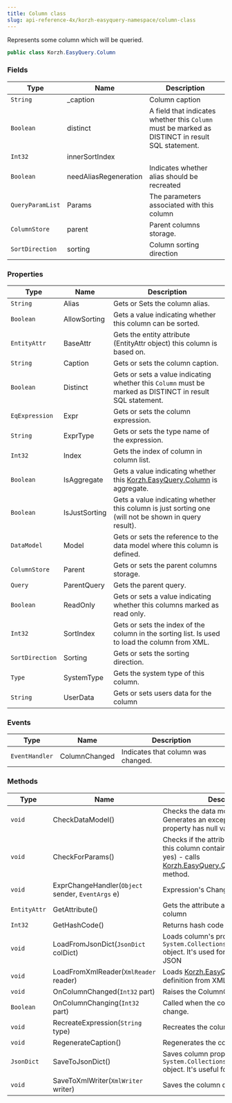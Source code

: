 ```yaml
---
title: Column class
slug: api-reference-4x/korzh-easyquery-namespace/column-class
---
```



Represents some column which will be queried.
```csharp
public class Korzh.EasyQuery.Column

```

### Fields

| Type | Name | Description | 
| --- | --- | --- | 
| `String` | _caption | Column caption | 
| `Boolean` | distinct | A field that indicates whether this `Column` must be marked as DISTINCT in result SQL statement. | 
| `Int32` | innerSortIndex |  | 
| `Boolean` | needAliasRegeneration | Indicates whether alias should be recreated | 
| `QueryParamList` | Params | The parameters associated with this column | 
| `ColumnStore` | parent | Parent columns storage. | 
| `SortDirection` | sorting | Column sorting direction | 


### Properties

| Type | Name | Description | 
| --- | --- | --- | 
| `String` | Alias | Gets or Sets the column alias. | 
| `Boolean` | AllowSorting | Gets a value indicating whether this column can be sorted. | 
| `EntityAttr` | BaseAttr | Gets the entity attribute (EntityAttr object) this column is based on. | 
| `String` | Caption | Gets or sets the column caption. | 
| `Boolean` | Distinct | Gets or sets a value indicating whether this `Column` must be marked as DISTINCT in result SQL statement. | 
| `EqExpression` | Expr | Gets or sets the column expression. | 
| `String` | ExprType | Gets or sets the type name of the expression. | 
| `Int32` | Index | Gets the index of column in column list. | 
| `Boolean` | IsAggregate | Gets a value indicating whether this [Korzh.EasyQuery.Column](/api-reference-4x/korzh-easyquery-namespace/column-class) is aggregate. | 
| `Boolean` | IsJustSorting | Gets a value indicating whether this column is just sorting one (will not be shown in query result). | 
| `DataModel` | Model | Gets or sets the reference to the data model where this column is defined. | 
| `ColumnStore` | Parent | Gets or sets the parent columns storage. | 
| `Query` | ParentQuery | Gets the parent query. | 
| `Boolean` | ReadOnly | Gets or sets a value indicating whether this columns marked as read only. | 
| `Int32` | SortIndex | Gets or sets the index of the column in the sorting list. Is used to load the column from XML. | 
| `SortDirection` | Sorting | Gets or sets the sorting direction. | 
| `Type` | SystemType | Gets the system type of this column. | 
| `String` | UserData | Gets or sets users data for the column | 


### Events

| Type | Name | Description | 
| --- | --- | --- | 
| `EventHandler` | ColumnChanged | Indicates that column was changed. | 


### Methods

| Type | Name | Description | 
| --- | --- | --- | 
| `void` | CheckDataModel() | Checks the data model object. Generates an exception if Model property has null value. | 
| `void` | CheckForParams() | Checks if the attribute associated with this column contains parameters and (if yes) - calls [Korzh.EasyQuery.Query.RefreshParams](/api-reference-4x/korzh-easyquery-namespace/query-class) method. | 
| `void` | ExprChangeHandler(`Object` sender, `EventArgs` e) | Expression's Change event handler. | 
| `EntityAttr` | GetAttribute() | Gets the attribute associated with this column | 
| `Int32` | GetHashCode() | Returns hash code for column | 
| `void` | LoadFromJsonDict(`JsonDict` colDict) | Loads column's properties from some `System.Collections.IDictionary` object.  It's used for deserialization from JSON | 
| `void` | LoadFromXmlReader(`XmlReader` reader) | Loads [Korzh.EasyQuery.Column](/api-reference-4x/korzh-easyquery-namespace/column-class) definition from XML. | 
| `void` | OnColumnChanged(`Int32` part) | Raises the ColumnChanged event. | 
| `Boolean` | OnColumnChanging(`Int32` part) | Called when the column is about to change. | 
| `void` | RecreateExpression(`String` type) | Recreates the column expression. | 
| `void` | RegenerateCaption() | Regenerates the column caption. | 
| `JsonDict` | SaveToJsonDict() | Saves column properties into some `System.Collections.IDictionary` object. It's useful for JSON serialization | 
| `void` | SaveToXmlWriter(`XmlWriter` writer) | Saves the column definition to XML. |